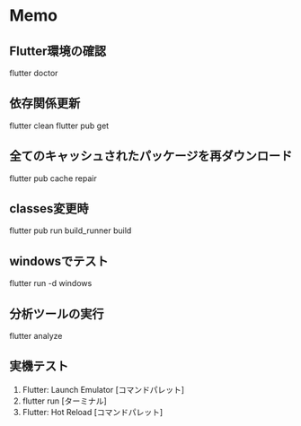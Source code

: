 # Memo

## Flutter環境の確認
flutter doctor

## 依存関係更新
flutter clean
flutter pub get

## 全てのキャッシュされたパッケージを再ダウンロード
flutter pub cache repair

## classes変更時
flutter pub run build_runner build

## windowsでテスト
flutter run -d windows

## 分析ツールの実行
flutter analyze

## 実機テスト
1. Flutter: Launch Emulator [コマンドパレット]
2. flutter run [ターミナル]
3. Flutter: Hot Reload [コマンドパレット]